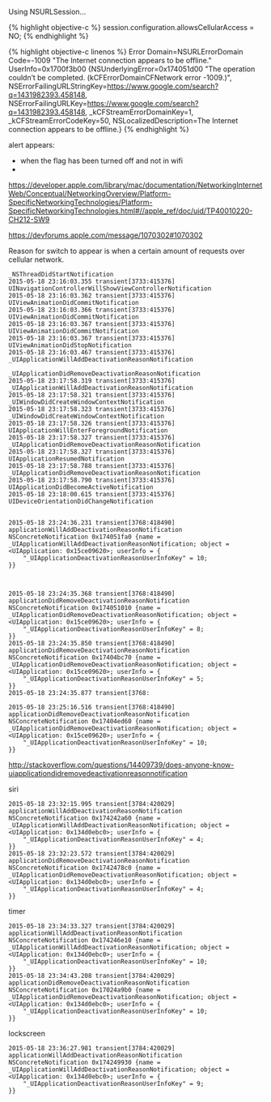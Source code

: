 Using NSURLSession...

{% highlight objective-c %}
    session.configuration.allowsCellularAccess = NO;
{% endhighlight %}

{% highlight objective-c  linenos %}
Error Domain=NSURLErrorDomain Code=-1009 "The Internet connection appears to be offline." UserInfo=0x1700f3b00 {NSUnderlyingError=0x174051d00 "The operation couldn’t be completed. (kCFErrorDomainCFNetwork error -1009.)", NSErrorFailingURLStringKey=https://www.google.com/search?q=1431982393.458148, NSErrorFailingURLKey=https://www.google.com/search?q=1431982393.458148, _kCFStreamErrorDomainKey=1, _kCFStreamErrorCodeKey=50, NSLocalizedDescription=The Internet connection appears to be offline.}
{% endhighlight %}

alert appears:
- when the flag has been turned off and not in wifi
-

https://developer.apple.com/library/mac/documentation/NetworkingInternetWeb/Conceptual/NetworkingOverview/Platform-SpecificNetworkingTechnologies/Platform-SpecificNetworkingTechnologies.html#//apple_ref/doc/uid/TP40010220-CH212-SW9

https://devforums.apple.com/message/1070302#1070302

Reason for switch to appear is when a certain amount of requests over cellular network.


```
_NSThreadDidStartNotification
2015-05-18 23:16:03.355 transient[3733:415376] UINavigationControllerWillShowViewControllerNotification
2015-05-18 23:16:03.362 transient[3733:415376] UIViewAnimationDidCommitNotification
2015-05-18 23:16:03.366 transient[3733:415376] UIViewAnimationDidCommitNotification
2015-05-18 23:16:03.367 transient[3733:415376] UIViewAnimationDidCommitNotification
2015-05-18 23:16:03.367 transient[3733:415376] UIViewAnimationDidStopNotification
2015-05-18 23:16:03.467 transient[3733:415376] _UIApplicationWillAddDeactivationReasonNotification

_UIApplicationDidRemoveDeactivationReasonNotification
2015-05-18 23:17:58.319 transient[3733:415376] _UIApplicationWillAddDeactivationReasonNotification
2015-05-18 23:17:58.321 transient[3733:415376] _UIWindowDidCreateWindowContextNotification
2015-05-18 23:17:58.323 transient[3733:415376] _UIWindowDidCreateWindowContextNotification
2015-05-18 23:17:58.326 transient[3733:415376] UIApplicationWillEnterForegroundNotification
2015-05-18 23:17:58.327 transient[3733:415376] _UIApplicationDidRemoveDeactivationReasonNotification
2015-05-18 23:17:58.327 transient[3733:415376] UIApplicationResumedNotification
2015-05-18 23:17:58.788 transient[3733:415376] _UIApplicationDidRemoveDeactivationReasonNotification
2015-05-18 23:17:58.790 transient[3733:415376] UIApplicationDidBecomeActiveNotification
2015-05-18 23:18:00.615 transient[3733:415376] UIDeviceOrientationDidChangeNotification


2015-05-18 23:24:36.231 transient[3768:418490] applicationWillAddDeactivationReasonNotification NSConcreteNotification 0x174051fa0 {name = _UIApplicationWillAddDeactivationReasonNotification; object = <UIApplication: 0x15ce09620>; userInfo = {
    "_UIApplicationDeactivationReasonUserInfoKey" = 10;
}}



2015-05-18 23:24:35.368 transient[3768:418490] applicationDidRemoveDeactivationReasonNotification NSConcreteNotification 0x174051010 {name = _UIApplicationDidRemoveDeactivationReasonNotification; object = <UIApplication: 0x15ce09620>; userInfo = {
    "_UIApplicationDeactivationReasonUserInfoKey" = 8;
}}
2015-05-18 23:24:35.850 transient[3768:418490] applicationDidRemoveDeactivationReasonNotification NSConcreteNotification 0x17404bc70 {name = _UIApplicationDidRemoveDeactivationReasonNotification; object = <UIApplication: 0x15ce09620>; userInfo = {
    "_UIApplicationDeactivationReasonUserInfoKey" = 5;
}}
2015-05-18 23:24:35.877 transient[3768:

2015-05-18 23:25:16.516 transient[3768:418490] applicationDidRemoveDeactivationReasonNotification NSConcreteNotification 0x17404ed60 {name = _UIApplicationDidRemoveDeactivationReasonNotification; object = <UIApplication: 0x15ce09620>; userInfo = {
    "_UIApplicationDeactivationReasonUserInfoKey" = 10;
}}
```

http://stackoverflow.com/questions/14409739/does-anyone-know-uiapplicationdidremovedeactivationreasonnotification


siri

```
2015-05-18 23:32:15.995 transient[3784:420029] applicationWillAddDeactivationReasonNotification NSConcreteNotification 0x174242a60 {name = _UIApplicationWillAddDeactivationReasonNotification; object = <UIApplication: 0x134d0ebc0>; userInfo = {
    "_UIApplicationDeactivationReasonUserInfoKey" = 4;
}}
2015-05-18 23:32:23.572 transient[3784:420029] applicationDidRemoveDeactivationReasonNotification NSConcreteNotification 0x1742478c0 {name = _UIApplicationDidRemoveDeactivationReasonNotification; object = <UIApplication: 0x134d0ebc0>; userInfo = {
    "_UIApplicationDeactivationReasonUserInfoKey" = 4;
}}

```

timer

```
2015-05-18 23:34:33.327 transient[3784:420029] applicationWillAddDeactivationReasonNotification NSConcreteNotification 0x174246e10 {name = _UIApplicationWillAddDeactivationReasonNotification; object = <UIApplication: 0x134d0ebc0>; userInfo = {
    "_UIApplicationDeactivationReasonUserInfoKey" = 10;
}}
2015-05-18 23:34:43.208 transient[3784:420029] applicationDidRemoveDeactivationReasonNotification NSConcreteNotification 0x17024a9b0 {name = _UIApplicationDidRemoveDeactivationReasonNotification; object = <UIApplication: 0x134d0ebc0>; userInfo = {
    "_UIApplicationDeactivationReasonUserInfoKey" = 10;
}}
```

lockscreen

```
2015-05-18 23:36:27.981 transient[3784:420029] applicationWillAddDeactivationReasonNotification NSConcreteNotification 0x174249930 {name = _UIApplicationWillAddDeactivationReasonNotification; object = <UIApplication: 0x134d0ebc0>; userInfo = {
    "_UIApplicationDeactivationReasonUserInfoKey" = 9;
}}
```
